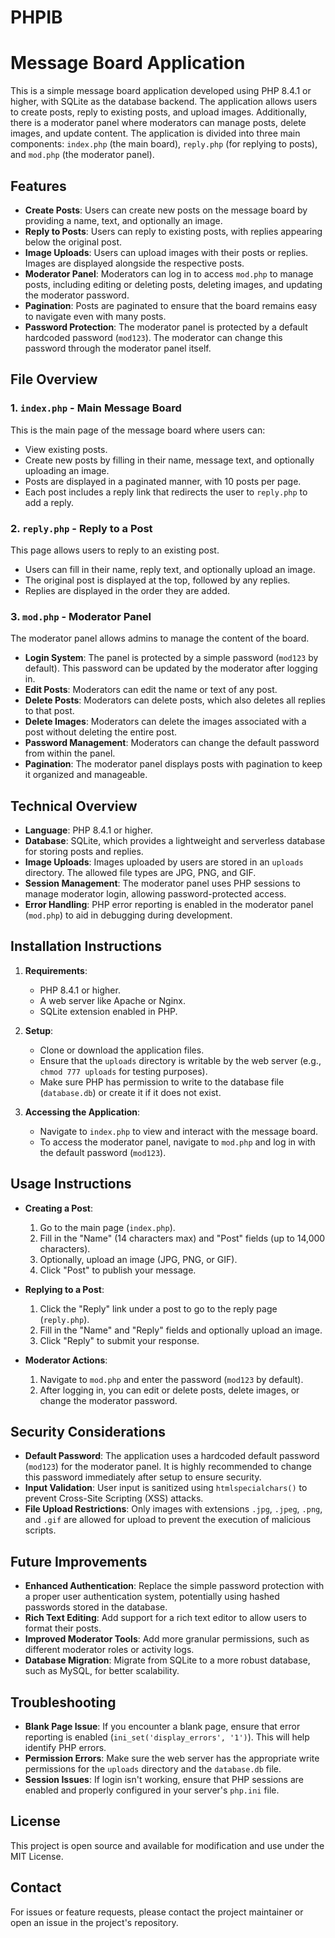 
# PHPIB 

# Message Board Application

This is a simple message board application developed using PHP 8.4.1 or higher, with SQLite as the database backend. The application allows users to create posts, reply to existing posts, and upload images. Additionally, there is a moderator panel where moderators can manage posts, delete images, and update content. The application is divided into three main components: `index.php` (the main board), `reply.php` (for replying to posts), and `mod.php` (the moderator panel).

## Features

- **Create Posts**: Users can create new posts on the message board by providing a name, text, and optionally an image.
- **Reply to Posts**: Users can reply to existing posts, with replies appearing below the original post.
- **Image Uploads**: Users can upload images with their posts or replies. Images are displayed alongside the respective posts.
- **Moderator Panel**: Moderators can log in to access `mod.php` to manage posts, including editing or deleting posts, deleting images, and updating the moderator password.
- **Pagination**: Posts are paginated to ensure that the board remains easy to navigate even with many posts.
- **Password Protection**: The moderator panel is protected by a default hardcoded password (`mod123`). The moderator can change this password through the moderator panel itself.

## File Overview

### 1. `index.php` - Main Message Board
This is the main page of the message board where users can:
- View existing posts.
- Create new posts by filling in their name, message text, and optionally uploading an image.
- Posts are displayed in a paginated manner, with 10 posts per page.
- Each post includes a reply link that redirects the user to `reply.php` to add a reply.

### 2. `reply.php` - Reply to a Post
This page allows users to reply to an existing post.
- Users can fill in their name, reply text, and optionally upload an image.
- The original post is displayed at the top, followed by any replies.
- Replies are displayed in the order they are added.

### 3. `mod.php` - Moderator Panel
The moderator panel allows admins to manage the content of the board.
- **Login System**: The panel is protected by a simple password (`mod123` by default). This password can be updated by the moderator after logging in.
- **Edit Posts**: Moderators can edit the name or text of any post.
- **Delete Posts**: Moderators can delete posts, which also deletes all replies to that post.
- **Delete Images**: Moderators can delete the images associated with a post without deleting the entire post.
- **Password Management**: Moderators can change the default password from within the panel.
- **Pagination**: The moderator panel displays posts with pagination to keep it organized and manageable.

## Technical Overview

- **Language**: PHP 8.4.1 or higher.
- **Database**: SQLite, which provides a lightweight and serverless database for storing posts and replies.
- **Image Uploads**: Images uploaded by users are stored in an `uploads` directory. The allowed file types are JPG, PNG, and GIF.
- **Session Management**: The moderator panel uses PHP sessions to manage moderator login, allowing password-protected access.
- **Error Handling**: PHP error reporting is enabled in the moderator panel (`mod.php`) to aid in debugging during development.

## Installation Instructions

1. **Requirements**:
   - PHP 8.4.1 or higher.
   - A web server like Apache or Nginx.
   - SQLite extension enabled in PHP.

2. **Setup**:
   - Clone or download the application files.
   - Ensure that the `uploads` directory is writable by the web server (e.g., `chmod 777 uploads` for testing purposes).
   - Make sure PHP has permission to write to the database file (`database.db`) or create it if it does not exist.

3. **Accessing the Application**:
   - Navigate to `index.php` to view and interact with the message board.
   - To access the moderator panel, navigate to `mod.php` and log in with the default password (`mod123`).

## Usage Instructions

- **Creating a Post**:
  1. Go to the main page (`index.php`).
  2. Fill in the "Name" (14 characters max) and "Post" fields (up to 14,000 characters).
  3. Optionally, upload an image (JPG, PNG, or GIF).
  4. Click "Post" to publish your message.

- **Replying to a Post**:
  1. Click the "Reply" link under a post to go to the reply page (`reply.php`).
  2. Fill in the "Name" and "Reply" fields and optionally upload an image.
  3. Click "Reply" to submit your response.

- **Moderator Actions**:
  1. Navigate to `mod.php` and enter the password (`mod123` by default).
  2. After logging in, you can edit or delete posts, delete images, or change the moderator password.

## Security Considerations

- **Default Password**: The application uses a hardcoded default password (`mod123`) for the moderator panel. It is highly recommended to change this password immediately after setup to ensure security.
- **Input Validation**: User input is sanitized using `htmlspecialchars()` to prevent Cross-Site Scripting (XSS) attacks.
- **File Upload Restrictions**: Only images with extensions `.jpg`, `.jpeg`, `.png`, and `.gif` are allowed for upload to prevent the execution of malicious scripts.

## Future Improvements

- **Enhanced Authentication**: Replace the simple password protection with a proper user authentication system, potentially using hashed passwords stored in the database.
- **Rich Text Editing**: Add support for a rich text editor to allow users to format their posts.
- **Improved Moderator Tools**: Add more granular permissions, such as different moderator roles or activity logs.
- **Database Migration**: Migrate from SQLite to a more robust database, such as MySQL, for better scalability.

## Troubleshooting

- **Blank Page Issue**: If you encounter a blank page, ensure that error reporting is enabled (`ini_set('display_errors', '1')`). This will help identify PHP errors.
- **Permission Errors**: Make sure the web server has the appropriate write permissions for the `uploads` directory and the `database.db` file.
- **Session Issues**: If login isn't working, ensure that PHP sessions are enabled and properly configured in your server's `php.ini` file.

## License
This project is open source and available for modification and use under the MIT License.

## Contact
For issues or feature requests, please contact the project maintainer or open an issue in the project's repository.


